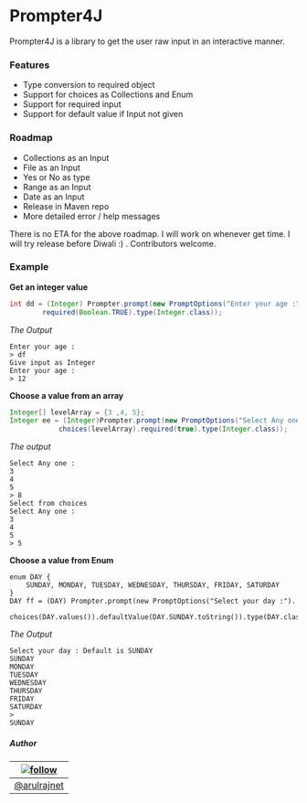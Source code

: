 Prompter4J
==========

Prompter4J is a library to get the user raw input in an interactive manner.

### Features

* Type conversion to required object
* Support for choices as Collections and Enum
* Support for required input
* Support for default value if Input not given

### Roadmap

* Collections as an Input
* File as an Input
* Yes or No as type
* Range as an Input
* Date as an Input
* Release in Maven repo
* More detailed error / help messages
 
There is no ETA for the above roadmap. I will work on whenever get time. I will try release before Diwali :) . Contributors welcome.  
 
### Example

__Get an integer value__

```java
int dd = (Integer) Prompter.prompt(new PromptOptions("Enter your age :").
        required(Boolean.TRUE).type(Integer.class));
```
*The Output*
```
Enter your age : 
> df
Give input as Integer
Enter your age : 
> 12
```

__Choose a value from an array__

```java
Integer[] levelArray = {3 ,4, 5};
Integer ee = (Integer)Prompter.prompt(new PromptOptions("Select Any one :").
            choices(levelArray).required(true).type(Integer.class));
```
*The output*
```
Select Any one : 
3
4
5
> 8
Select from choices
Select Any one : 
3
4
5
> 5
```

__Choose a value from Enum__

```
enum DAY {
    SUNDAY, MONDAY, TUESDAY, WEDNESDAY, THURSDAY, FRIDAY, SATURDAY
}
DAY ff = (DAY) Prompter.prompt(new PromptOptions("Select your day :").
        choices(DAY.values()).defaultValue(DAY.SUNDAY.toString()).type(DAY.class));
```

*The Output*

```
Select your day : Default is SUNDAY
SUNDAY
MONDAY
TUESDAY
WEDNESDAY
THURSDAY
FRIDAY
SATURDAY
> 
SUNDAY
```


##### Author

| [![follow][avatar]][twitterhandle] |
|---|
| [@arulrajnet][twitterhandle] |

[twitterhandle]: https://twitter.com/arulrajnet "Follow @arulrajnet on Twitter"
[avatar]: https://avatars0.githubusercontent.com/u/834529?s=70